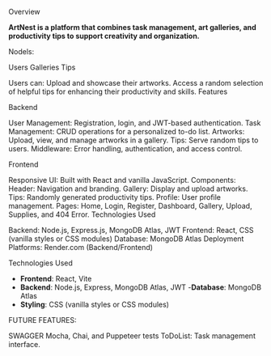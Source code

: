 Overview

**ArtNest is a platform that combines task management, art galleries, and productivity tips to support creativity and organization.** 


Nodels:

Users
Galleries
Tips





Users can:
Upload and showcase their artworks.
Access a random selection of helpful tips for enhancing their productivity and skills.
Features

Backend

User Management: Registration, login, and JWT-based authentication.
Task Management: CRUD operations for a personalized to-do list.
Artworks: Upload, view, and manage artworks in a gallery.
Tips: Serve random tips to users.
Middleware: Error handling, authentication, and access control.


Frontend

Responsive UI: Built with React and vanilla JavaScript.
Components:
Header: Navigation and branding.
Gallery: Display and upload artworks.
Tips: Randomly generated productivity tips.
Profile: User profile management.
Pages:
Home, Login, Register, Dashboard, Gallery, Upload, Supplies, and 404 Error.
Technologies Used

Backend: Node.js, Express.js, MongoDB Atlas, JWT
Frontend: React, CSS (vanilla styles or CSS modules)
Database: MongoDB Atlas
Deployment Platforms: Render.com (Backend/Frontend)

Technologies Used

- **Frontend**: React, Vite
- **Backend**: Node.js, Express, MongoDB Atlas, JWT
-**Database**: MongoDB Atlas
- **Styling**: CSS (vanilla styles or CSS modules)


FUTURE FEATURES:

SWAGGER
Mocha, Chai, and Puppeteer tests
ToDoList: Task management interface.




